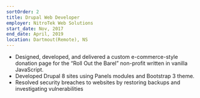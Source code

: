 ```yaml
---
sortOrder: 2
title: Drupal Web Developer
employer: NitroTek Web Solutions 
start_date: Nov, 2017
end_date: April, 2019
location: Dartmout(Remote), NS
---
```

-	Designed, developed, and delivered a custom e-commerce-style donation page for the “Roll Out the Barel” non-profit written in vanilla JavaScript.
-	Developed Drupal 8 sites using Panels modules and Bootstrap 3 theme.
-	Resolved security breaches to websites by restoring backups and investigating vulnerabilities